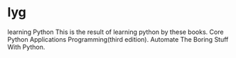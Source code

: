 # lyg
learning Python
This is the result of learning python by these books.
Core Python Applications Programming(third edition).
Automate The Boring Stuff With Python.

